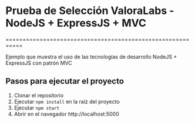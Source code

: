 # Prueba de Selección ValoraLabs - NodeJS + ExpressJS + MVC
===========================================================

Ejemplo que muestra el uso de las tecnologías de desarrollo NodeJS + ExpressJS con patrón MVC

## Pasos para ejecutar el proyecto

1. Clonar el repositorio
2. Ejecutar `npm install` en la raíz del proyecto
3. Ejecutar `npm start`
4. Abrir en el navegador http://localhost:5000
